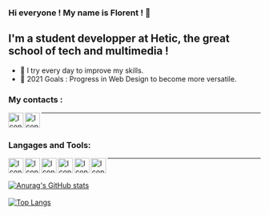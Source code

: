 <!-- Hello + Pres -->
### Hi everyone ! My name is Florent ! 👋

## I'm a student developper at Hetic, the great school of tech and multimedia !
- 🧠 I try every day to improve my skills.
- 🚀 2021 Goals : Progress in Web Design to become more versatile.
<!-- Hello + Pres -->

<!-- Contacts -->
### My contacts :
[<img align="left" alt="Icon Linkedin" width="30px" src="https://github.com/FlorentParis/Read/blob/master/linkedin.png"/>][LinkedIn]
[<img align="left" alt="Icon Gmail" width="30px" src="https://github.com/FlorentParis/Read/blob/master/gmail.png"/>][Gmail]
<!-- Contacts -->

---

<br />

<!-- Skills -->
### Langages and Tools:
[<img align="left" alt="Icon Linkedin" width="30px" src="https://github.com/FlorentParis/Read/blob/master/VS.svg"/>][VSCode]
[<img align="left" alt="Icon Linkedin" width="30px" src="https://github.com/FlorentParis/Read/blob/master/html.png"/>][HTML5]
[<img align="left" alt="Icon Linkedin" width="30px" src="https://github.com/FlorentParis/Read/blob/master/css.png"/>][CSS3]
[<img align="left" alt="Icon Linkedin" width="30px" src="https://github.com/FlorentParis/Read/blob/master/js.png"/>][JS]
[<img align="left" alt="Icon Linkedin" width="30px" src="https://github.com/FlorentParis/Read/blob/master/py.png"/>][Python]
[<img align="left" alt="Icon Linkedin" width="30px" src="https://github.com/FlorentParis/Read/blob/master/git.png"/>][Git]
<!-- Skills -->

---

<br />

<!-- Stats -->
[![Anurag's GitHub stats](https://github-readme-stats.vercel.app/api?username=FlorentParis&theme=nightowl)](https://github.com/anuraghazra/github-readme-stats)
<br />
<br />
[![Top Langs](https://github-readme-stats.vercel.app/api/top-langs/?username=FlorentParis&layout=compact&theme=nightowl)](https://github.com/anuraghazra/github-readme-Statistiques)
<!-- Stats -->

[VSCode]: https://code.visualstudio.com/
[HTML5]: https://developer.mozilla.org/fr/docs/Web/Guide/HTML/HTML5
[CSS3]: https://developer.mozilla.org/fr/docs/Web/CSS
[JS]: https://developer.mozilla.org/fr/docs/Web/JavaScript
[Python]: https://www.python.org/
[Git]: https://git-scm.com/
[LinkedIn]: https://www.linkedin.com/in/florentparis/
[Gmail]:mailto:florentparis28@gmail.com"